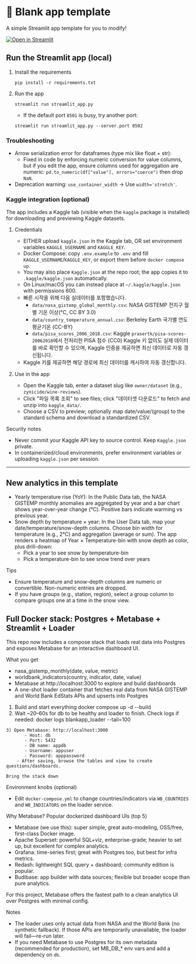 # 🎈 Blank app template

A simple Streamlit app template for you to modify!

[![Open in Streamlit](https://static.streamlit.io/badges/streamlit_badge_black_white.svg)](https://blank-app-template.streamlit.app/)

## Run the Streamlit app (local)

1. Install the requirements

   ```
   pip install -r requirements.txt
   ```

2. Run the app

   ```
   streamlit run streamlit_app.py
   ```

   - If the default port `8501` is busy, try another port:

   ```
   streamlit run streamlit_app.py --server.port 8502
   ```

### Troubleshooting

- Arrow serialization error for dataframes (type mix like float + str):
  - Fixed in code by enforcing numeric conversion for value columns, but if you edit the app, ensure
    columns used for aggregation are numeric: `pd.to_numeric(df["value"], errors="coerce")` then drop `NaN`.
- Deprecation warning: `use_container_width` → Use `width='stretch'`.

### Kaggle integration (optional)

The app includes a Kaggle tab (visible when the `kaggle` package is installed) for downloading and previewing Kaggle datasets.

1) Credentials
   - EITHER upload `kaggle.json` in the Kaggle tab, OR set environment variables `KAGGLE_USERNAME` and `KAGGLE_KEY`.
   - Docker Compose: copy `.env.example` to `.env` and fill `KAGGLE_USERNAME`/`KAGGLE_KEY`, or export them before `docker compose up`.
   - You may also place `Kaggle.json` at the repo root; the app copies it to `.kaggle/kaggle.json` automatically.
   - On Linux/macOS you can instead place at `~/.kaggle/kaggle.json` with permissions 600.
   - 빠른 시작을 위해 다음 실데이터를 포함했습니다.
     - `data/nasa_gistemp_global_monthly.csv`: NASA GISTEMP 전지구 월별 기온 이상(°C, CC BY 3.0)
     - `data/country_temperature_annual.csv`: Berkeley Earth 국가별 연도 평균기온 (CC-BY)
     - `data/pisa_scores_2006_2018.csv`: Kaggle `prasertk/pisa-scores-20062018`에서 전처리한 PISA 점수 (CC0)
     Kaggle 키 없이도 실제 데이터를 바로 확인할 수 있으며, Kaggle 인증을 제공하면 최신 데이터로 자동 갱신됩니다.
   - Kaggle 키를 제공하면 해당 경로에 최신 데이터를 캐시하여 자동 갱신합니다.

2) Use in the app
   - Open the Kaggle tab, enter a dataset slug like `owner/dataset` (e.g., `zynicide/wine-reviews`).
   - Click "파일 목록 조회" to see files; click "데이터셋 다운로드" to fetch and unzip into `kaggle_data/`.
   - Choose a CSV to preview; optionally map date/value/(group) to the standard schema and download a standardized CSV.

Security notes
- Never commit your Kaggle API key to source control. Keep `Kaggle.json` private.
- In containerized/cloud environments, prefer environment variables or uploading `kaggle.json` per session.

---

## New analytics in this template

- Yearly temperature rise (YoY): In the Public Data tab, the NASA GISTEMP monthly anomalies are aggregated by year and a bar chart shows year-over-year change (°C). Positive bars indicate warming vs previous year.
- Snow depth by temperature × year: In the User Data tab, map your date/temperature/snow-depth columns. Choose bin width for temperature (e.g., 2°C) and aggregation (average or sum). The app renders a heatmap of Year × Temperature-bin with snow depth as color, plus drill-down:
   - Pick a year to see snow by temperature-bin
   - Pick a temperature-bin to see snow trend over years

Tips
- Ensure temperature and snow-depth columns are numeric or convertible. Non-numeric entries are dropped.
- If you have groups (e.g., station, region), select a group column to compare groups one at a time in the snow view.

## Full Docker stack: Postgres + Metabase + Streamlit + Loader

This repo now includes a compose stack that loads real data into Postgres and exposes Metabase for an interactive dashboard UI.

What you get
   - nasa_gistemp_monthly(date, value, metric)
   - worldbank_indicators(country, indicator, date, value)
- Metabase at http://localhost:3000 to explore and build dashboards
- A one-shot loader container that fetches real data from NASA GISTEMP and World Bank EdStats APIs and upserts into Postgres

1) Build and start everything
docker compose up -d --build
2) Wait ~20–60s for db to be healthy and loader to finish. Check logs if needed:
docker logs blankapp_loader --tail=100
```
3) Open Metabase: http://localhost:3000
       - Host: db
       - Port: 5432
       - DB name: appdb
       - Username: appuser
       - Password: apppassword
    - After saving, browse the tables and view to create questions/dashboards.

Bring the stack down
```

Environment knobs (optional)
- Edit `docker-compose.yml` to change countries/indicators via `WB_COUNTRIES` and `WB_INDICATORS` on the loader service.

Why Metabase? Popular dockerized dashboard UIs (top 5)
- Metabase (we use this): super simple, great auto-modeling, OSS/free, first-class Docker image.
- Apache Superset: powerful SQL+viz, enterprise-grade; heavier to set up, but excellent for complex analytics.
- Grafana: time-series first; great with Postgres too, but best for infra metrics.
- Redash: lightweight SQL query + dashboard; community edition is popular.
- Budibase: app builder with data sources; flexible but broader scope than pure analytics.

For this project, Metabase offers the fastest path to a clean analytics UI over Postgres with minimal config.

Notes
- The loader uses only actual data from NASA and the World Bank (no synthetic fallback). If those APIs are temporarily unavailable, the loader will fail—re-run later.
- If you need Metabase to use Postgres for its own metadata (recommended for production), set MB_DB_* env vars and add a dependency on `db`.
